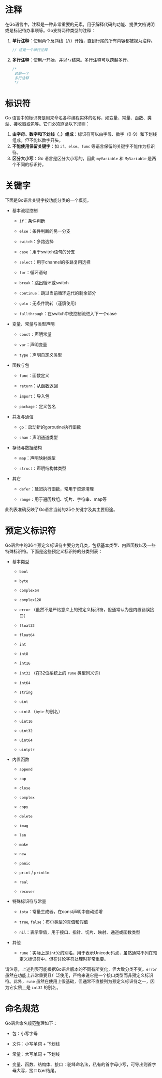 # 注释

在Go语言中，注释是一种非常重要的元素，用于解释代码的功能、提供文档说明或是标记待办事项等。Go支持两种类型的注释：

1. **单行注释**：使用两个反斜线（//）开始，直到行尾的所有内容都被视为注释。

   ```go
   // 这是一个单行注释
   ```

2. **多行注释**：使用`/*`开始，并以`*/`结束。多行注释可以跨越多行。

   ```go
   /*
    这是一个
    多行注释
    */
   ```





# 标识符

Go 语言中的标识符是用来命名各种编程实体的名称，如变量、常量、函数、类型、接收器或包等。它们必须遵循以下规则：

1. **由字母、数字和下划线（_）组成**：标识符可以由字母、数字（0-9）和下划线组成。但不能以数字开头。
2. **不能使用保留关键字**：如 `if`、`else`、`func` 等语言保留的关键字不能作为标识符。
3. **区分大小写**：Go 语言是区分大小写的，因此 `myVariable` 和 `MyVariable` 是两个不同的标识符。



# 关键字

下面是Go语言关键字按功能分类的一个概览。

- 基本流程控制

  - `if`：条件判断

  - `else`：条件判断的另一分支

  - `switch`：多路选择

  - `case`：用于switch语句的分支

  - `select`：用于channel的多路复用选择

  - `for`：循环语句

  - `break`：跳出循环或switch

  - `continue`：跳过当前循环迭代的剩余部分

  - `goto`：无条件跳转（谨慎使用）

  - `fallthrough`：在switch中使控制流进入下一个case


- 变量、常量与类型声明

  - `const`：声明常量

  - `var`：声明变量

  - `type`：声明自定义类型


- 函数与包

  - `func`：函数定义

  - `return`：从函数返回

  - `import`：导入包

  - `package`：定义包名


- 并发与通信

  - `go`：启动新的goroutine执行函数

  - `chan`：声明通道类型


- 存储与数据结构

  - `map`：声明映射类型

  - `struct`：声明结构体类型


- 其它

  - `defer`：延迟执行函数，常用于资源清理

  - `range`：用于遍历数组、切片、字符串、map等


此列表准确反映了Go语言当前的25个关键字及其主要用途。





# 预定义标识符

Go语言中的36个预定义标识符主要分为几类，包括基本类型、内置函数以及一些特殊标识符。下面是这些预定义标识符的分类列表：

- 基本类型

  - `bool`

  - `byte`

  - `complex64`

  - `complex128`

  - `error` （虽然不是严格意义上的预定义标识符，但通常认为是内置错误接口）

  - `float32`

  - `float64`

  - `int`

  - `int8`

  - `int16`

  - `int32` （在32位系统上的 `rune` 类型同义词）

  - `int64`

  - `string`

  - `uint`

  - `uint8` （`byte` 的别名）

  - `uint16`

  - `uint32`

  - `uint64`

  - `uintptr`


- 内置函数

  - `append`

  - `cap`

  - `close`

  - `complex`

  - `copy`

  - `delete`

  - `imag`

  - `len`

  - `make`

  - `new`

  - `panic`

  - `print` / `println`

  - `real`

  - `recover`


- 特殊标识符与常量

  - `iota`：常量生成器，在const声明中自动递增

  - `true`, `false`：布尔类型的真值和假值

  - `nil`：表示零值，用于接口、指针、切片、映射、通道或函数类型


- 其他
  - `rune`：实际上是`int32`的别名，用于表示Unicode码点，虽然通常不列在预定义标识符中，但在讨论字符处理时非常重要。


请注意，上述列表可能根据Go语言版本的不同有所变化，但大致分类不变。`error` 虽然在功能上非常重要且广泛使用，严格来说它是一个接口类型而非预定义标识符。此外，`rune` 虽然在使用上很基础，但通常不直接列为预定义标识符之一，因为它实质上是 `int32` 的别名。







# 命名规范

Go语言命名规范整理如下：

- 包：小写字母

- 文件：小写单词 + 下划线
- 常量：大写单词 + 下划线

- 变量、函数、结构体、接口：驼峰命名法，私有的首字母小写，可导出则首字母大写，接口以er结尾。


